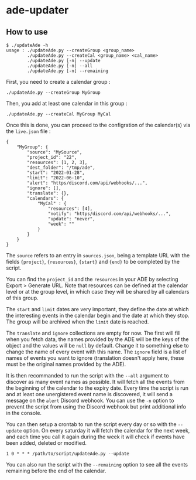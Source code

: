 # ade-updater

## How to use

```
$ ./updateAde -h
usage : ./updateAde.py --createGroup <group_name>
        ./updateAde.py --createCal <group_name> <cal_name>
        ./updateAde.py [-n] --update
        ./updateAde.py [-n] --all
        ./updateAde.py [-n] --remaining
```

First, you need to create a calendar group :
```
./updateAde.py --createGroup MyGroup
```

Then, you add at least one calendar in this group :
```
./updateAde.py --createCal MyGroup MyCal
```

Once this is done,  you can proceed to the configration of the calendar(s) via the `live.json` file :
```
{
    "MyGroup": {
		"source": "MySource",
		"project_id": "22",
		"resources": [1, 2, 3],
		"dest_folder": "/tmp/ade",
		"start": "2022-01-28",
		"limit": "2022-06-10",
		"alert": "https/discord.com/api/webhooks/...",
		"ignore": [],
		"translate": {},
		"calendars": {
            "MyCal" : {
		        "resources": [4],
		        "notify": "https/discord.com/api/webhooks/...",
		        "update": "never",
		        "week": ""
            }
        }
    }
}
```

The `source` refers to an entry in `sources.json`, being a template URL with the fields `{project}`, `{resources}`, `{start}` and `{end}` to be completed by the script.

You can find the `project_id` and the `resources` in your ADE by selecting Export > Generate URL. Note that resources can be defined at the calendar level or at the group level, in which case they will be shared by all calendars of this group.

The `start` and `limit` dates are very important, they define the date at which the interesting events in the calendar begin and the date at which they stop. The group will be archived when the `limit` date is reached.

The `translate` and `ignore` collections are empty for now. The first will fill when you fetch data, the names provided by the ADE will be the keys of the object and the values will be `null` by default. Change it to something else to change the name of every event with this name. The `ignore` field is a list of names of events you want to ignore (translation doesn't apply here, these must be the original names provided by the ADE).

It is then recommanded to run the script with the `--all` argument to discover as many event names as possible. It will fetch all the events from the beginning of the calendar to the expiry date. Every time the script is run and at least one unergistered event name is discovered, it will send a message on the `alert` Discord webhook. You can use the `-n` option to prevent the script from using the Discord webhook but print additional info in the console.

You can then setup a crontab to run the script every day or so with the `--update` option. On every saturday it will fetch the calendar for the next week, and each time you call it again during the week it will check if events have been added, deleted or modified. 
```cron
1 0 * * * /path/to/script/updateAde.py --update
```

You can also run the script with the `--remaining` option to see all the events remaining before the end of the calendar.
